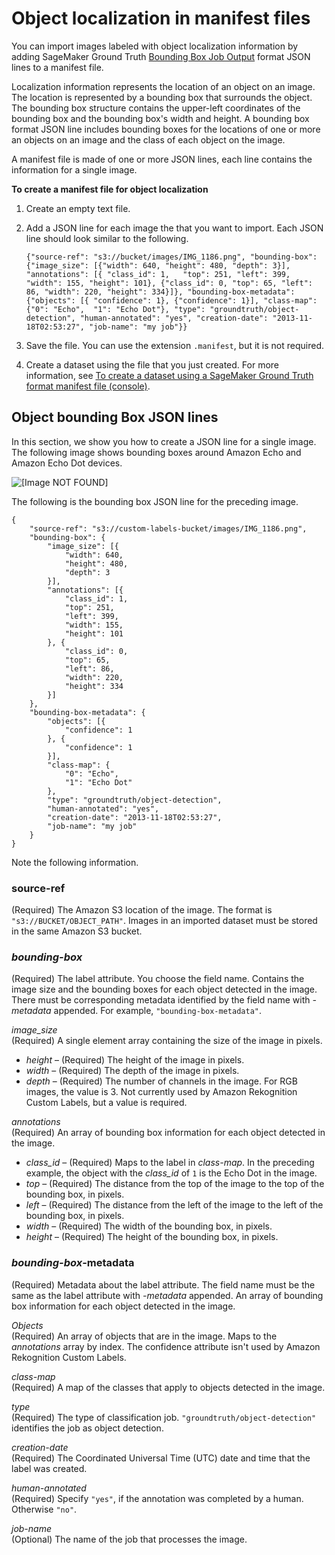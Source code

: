 # Object localization in manifest files<a name="cd-manifest-files-object-detection"></a>

You can import images labeled with object localization information by adding SageMaker Ground Truth [Bounding Box Job Output](https://docs.aws.amazon.com/sagemaker/latest/dg/sms-data-output.html#sms-output-box) format JSON lines to a manifest file\. 

Localization information represents the location of an object on an image\. The location is represented by a bounding box that surrounds the object\. The bounding box structure contains the upper\-left coordinates of the bounding box and the bounding box's width and height\. A bounding box format JSON line includes bounding boxes for the locations of one or more an objects on an image and the class of each object on the image\. 

A manifest file is made of one or more JSON lines, each line contains the information for a single image\.

**To create a manifest file for object localization**

1. Create an empty text file\.

1. Add a JSON line for each image the that you want to import\. Each JSON line should look similar to the following\.

   ```
   {"source-ref": "s3://bucket/images/IMG_1186.png", "bounding-box": {"image_size": [{"width": 640, "height": 480, "depth": 3}], "annotations": [{ "class_id": 1,	"top": 251,	"left": 399, "width": 155, "height": 101}, {"class_id": 0, "top": 65, "left": 86, "width": 220,	"height": 334}]}, "bounding-box-metadata": {"objects": [{ "confidence": 1}, {"confidence": 1}],	"class-map": {"0": "Echo",	"1": "Echo Dot"}, "type": "groundtruth/object-detection", "human-annotated": "yes",	"creation-date": "2013-11-18T02:53:27", "job-name": "my job"}}
   ```

1. Save the file\. You can use the extension `.manifest`, but it is not required\. 

1. Create a dataset using the file that you just created\. For more information, see [To create a dataset using a SageMaker Ground Truth format manifest file \(console\)](cd-manifest-files.md#create-dataset-procedure-manifest-file)\. 



## Object bounding Box JSON lines<a name="cd-manifest-object-localization-json"></a>

In this section, we show you how to create a JSON line for a single image\. The following image shows bounding boxes around Amazon Echo and Amazon Echo Dot devices\.

![\[Image NOT FOUND\]](http://docs.aws.amazon.com/rekognition/latest/customlabels-dg/images/echos.png)

The following is the bounding box JSON line for the preceding image\. 

```
{
	"source-ref": "s3://custom-labels-bucket/images/IMG_1186.png",
	"bounding-box": {
		"image_size": [{
			"width": 640,
			"height": 480,
			"depth": 3
		}],
		"annotations": [{
			"class_id": 1,
			"top": 251,
			"left": 399,
			"width": 155,
			"height": 101
		}, {
			"class_id": 0,
			"top": 65,
			"left": 86,
			"width": 220,
			"height": 334
		}]
	},
	"bounding-box-metadata": {
		"objects": [{
			"confidence": 1
		}, {
			"confidence": 1
		}],
		"class-map": {
			"0": "Echo",
			"1": "Echo Dot"
		},
		"type": "groundtruth/object-detection",
		"human-annotated": "yes",
		"creation-date": "2013-11-18T02:53:27",
		"job-name": "my job"
	}
}
```

Note the following information\.

### source\-ref<a name="cd-manifest-source-ref"></a>

\(Required\) The Amazon S3 location of the image\. The format is `"s3://BUCKET/OBJECT_PATH"`\. Images in an imported dataset must be stored in the same Amazon S3 bucket\. 

### *bounding\-box*<a name="cd-manifest-source-bounding-box"></a>

\(Required\) The label attribute\. You choose the field name\. Contains the image size and the bounding boxes for each object detected in the image\. There must be corresponding metadata identified by the field name with *\-metadata* appended\. For example, `"bounding-box-metadata"`\. 

*image\_size*  
\(Required\) A single element array containing the size of the image in pixels\.   
+ *height* – \(Required\) The height of the image in pixels\. 
+ *width* – \(Required\) The depth of the image in pixels\. 
+ *depth* – \(Required\) The number of channels in the image\. For RGB images, the value is 3\. Not currently used by Amazon Rekognition Custom Labels, but a value is required\. 

*annotations*  
\(Required\) An array of bounding box information for each object detected in the image\.  
+ *class\_id* – \(Required\) Maps to the label in *class\-map*\. In the preceding example, the object with the *class\_id* of `1` is the Echo Dot in the image\. 
+ *top* – \(Required\) The distance from the top of the image to the top of the bounding box, in pixels\. 
+ *left* – \(Required\) The distance from the left of the image to the left of the bounding box, in pixels\. 
+ *width* – \(Required\) The width of the bounding box, in pixels\. 
+ *height* – \(Required\) The height of the bounding box, in pixels\. 

### *bounding\-box*\-metadata<a name="cd-manifest-source-bounding-box-metadata"></a>

\(Required\) Metadata about the label attribute\. The field name must be the same as the label attribute with *\-metadata* appended\. An array of bounding box information for each object detected in the image\.

*Objects*  
\(Required\) An array of objects that are in the image\. Maps to the *annotations* array by index\. The confidence attribute isn't used by Amazon Rekognition Custom Labels\. 

*class\-map*  
\(Required\) A map of the classes that apply to objects detected in the image\. 

*type*  
\(Required\) The type of classification job\. `"groundtruth/object-detection"` identifies the job as object detection\. 

*creation\-date*   
\(Required\) The Coordinated Universal Time \(UTC\) date and time that the label was created\. 

*human\-annotated*  
\(Required\) Specify `"yes"`, if the annotation was completed by a human\. Otherwise `"no"`\. 

*job\-name*  
\(Optional\) The name of the job that processes the image\. 